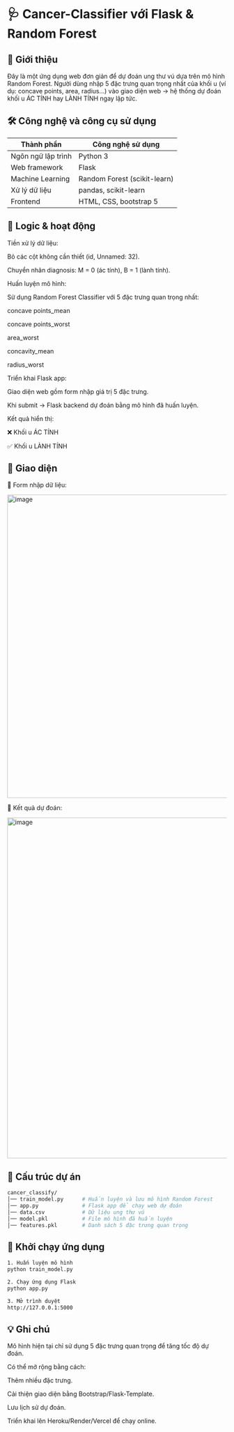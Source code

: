 # 🩺 Cancer-Classifier với Flask & Random Forest
## 📌 Giới thiệu

Đây là một ứng dụng web đơn giản để dự đoán ung thư vú dựa trên mô hình Random Forest.
Người dùng nhập 5 đặc trưng quan trọng nhất của khối u (ví dụ: concave points, area, radius…) vào giao diện web → hệ thống dự đoán khối u ÁC TÍNH hay LÀNH TÍNH ngay lập tức.

## 🛠️ Công nghệ và công cụ sử dụng  
| Thành phần        | Công nghệ sử dụng         |
|-------------------|---------------------------|
| Ngôn ngữ lập trình | Python 3                 |
| Web framework     | Flask                     |
| Machine Learning  | Random Forest (scikit-learn) |
| Xử lý dữ liệu     | pandas, scikit-learn      |
| Frontend          | HTML, CSS, bootstrap 5    |

## 🧠 Logic & hoạt động

Tiền xử lý dữ liệu:

Bỏ các cột không cần thiết (id, Unnamed: 32).

Chuyển nhãn diagnosis: M = 0 (ác tính), B = 1 (lành tính).

Huấn luyện mô hình:

Sử dụng Random Forest Classifier với 5 đặc trưng quan trọng nhất:

concave points_mean

concave points_worst

area_worst

concavity_mean

radius_worst

Triển khai Flask app:

Giao diện web gồm form nhập giá trị 5 đặc trưng.

Khi submit → Flask backend dự đoán bằng mô hình đã huấn luyện.

Kết quả hiển thị:

❌ Khối u ÁC TÍNH

✅ Khối u LÀNH TÍNH

## 🎨 Giao diện

🔹 Form nhập dữ liệu:

<img width="987" height="696" alt="image" src="https://github.com/user-attachments/assets/726bcd9e-9b08-4d81-b48f-6ac6db4c625f" />

🔹 Kết quả dự đoán:

<img width="790" height="782" alt="image" src="https://github.com/user-attachments/assets/a9b5a8d6-4943-4e51-a4fe-cfd5fee713fc" />


## 📂 Cấu trúc dự án
```bash
cancer_classify/
│── train_model.py      # Huấn luyện và lưu mô hình Random Forest
│── app.py              # Flask app để chạy web dự đoán
│── data.csv            # Dữ liệu ung thư vú
│── model.pkl           # File mô hình đã huấn luyện
│── features.pkl        # Danh sách 5 đặc trưng quan trọng
```

## 🚀 Khởi chạy ứng dụng
```bash
1. Huấn luyện mô hình
python train_model.py

2. Chạy ứng dụng Flask
python app.py

3. Mở trình duyệt
http://127.0.0.1:5000
```
## 💡 Ghi chú

Mô hình hiện tại chỉ sử dụng 5 đặc trưng quan trọng để tăng tốc độ dự đoán.

Có thể mở rộng bằng cách:

Thêm nhiều đặc trưng.

Cải thiện giao diện bằng Bootstrap/Flask-Template.

Lưu lịch sử dự đoán.

Triển khai lên Heroku/Render/Vercel để chạy online.
